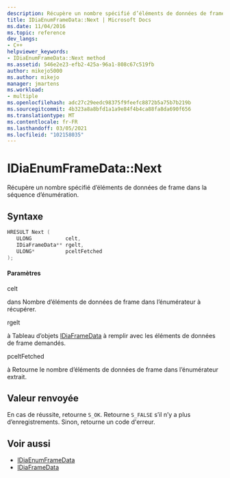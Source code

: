 ```yaml
---
description: Récupère un nombre spécifié d’éléments de données de frame dans la séquence d’énumération.
title: IDiaEnumFrameData::Next | Microsoft Docs
ms.date: 11/04/2016
ms.topic: reference
dev_langs:
- C++
helpviewer_keywords:
- IDiaEnumFrameData::Next method
ms.assetid: 546e2e23-efb2-425a-96a1-808c67c519fb
author: mikejo5000
ms.author: mikejo
manager: jmartens
ms.workload:
- multiple
ms.openlocfilehash: adc27c29eedc98375f9feefc8872b5a75b7b219b
ms.sourcegitcommit: 4b323a8a8bfd1a1a9e84f4b4ca88fa8da690f656
ms.translationtype: MT
ms.contentlocale: fr-FR
ms.lasthandoff: 03/05/2021
ms.locfileid: "102158035"
---
```

# <a name="idiaenumframedatanext"></a>IDiaEnumFrameData::Next
Récupère un nombre spécifié d’éléments de données de frame dans la séquence d’énumération.

## <a name="syntax"></a>Syntaxe

```C++
HRESULT Next ( 
   ULONG           celt,
   IDiaFrameData** rgelt,
   ULONG*          pceltFetched
);
```

#### <a name="parameters"></a>Paramètres
 celt

dans Nombre d’éléments de données de frame dans l’énumérateur à récupérer.

 rgelt

à Tableau d’objets [IDiaFrameData](../../debugger/debug-interface-access/idiaframedata.md) à remplir avec les éléments de données de frame demandés.

 pceltFetched

à Retourne le nombre d’éléments de données de frame dans l’énumérateur extrait.

## <a name="return-value"></a>Valeur renvoyée
 En cas de réussite, retourne `S_OK`. Retourne `S_FALSE` s’il n’y a plus d’enregistrements. Sinon, retourne un code d'erreur.

## <a name="see-also"></a>Voir aussi
- [IDiaEnumFrameData](../../debugger/debug-interface-access/idiaenumframedata.md)
- [IDiaFrameData](../../debugger/debug-interface-access/idiaframedata.md)
